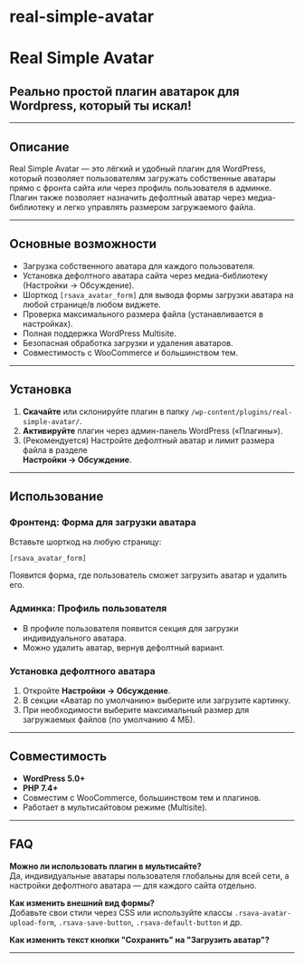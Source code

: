 # real-simple-avatar

# Real Simple Avatar
## Реально простой плагин аватарок для Wordpress, который ты искал!

---

## Описание

Real Simple Avatar — это лёгкий и удобный плагин для WordPress, который позволяет пользователям загружать собственные аватары прямо с фронта сайта или через профиль пользователя в админке.  
Плагин также позволяет назначить дефолтный аватар через медиа-библиотеку и легко управлять размером загружаемого файла.

---

## Основные возможности

- Загрузка собственного аватара для каждого пользователя.
- Установка дефолтного аватара сайта через медиа-библиотеку (Настройки → Обсуждение).
- Шорткод `[rsava_avatar_form]` для вывода формы загрузки аватара на любой странице/в любом виджете.
- Проверка максимального размера файла (устанавливается в настройках).
- Полная поддержка WordPress Multisite.
- Безопасная обработка загрузки и удаления аватаров.
- Совместимость с WooCommerce и большинством тем.

---

## Установка

1. **Скачайте** или склонируйте плагин в папку `/wp-content/plugins/real-simple-avatar/`.
2. **Активируйте** плагин через админ-панель WordPress («Плагины»).
3. (Рекомендуется) Настройте дефолтный аватар и лимит размера файла в разделе  
   **Настройки → Обсуждение**.

---

## Использование

### Фронтенд: Форма для загрузки аватара

Вставьте шорткод на любую страницу:

```
[rsava_avatar_form]
```

Появится форма, где пользователь сможет загрузить аватар и удалить его.

### Админка: Профиль пользователя

- В профиле пользователя появится секция для загрузки индивидуального аватара.
- Можно удалить аватар, вернув дефолтный вариант.

### Установка дефолтного аватара

1. Откройте **Настройки → Обсуждение**.
2. В секции «Аватар по умолчанию» выберите или загрузите картинку.
3. При необходимости выберите максимальный размер для загружаемых файлов (по умолчанию 4 МБ).

---

## Совместимость

- **WordPress 5.0+**
- **PHP 7.4+**
- Совместим с WooCommerce, большинством тем и плагинов.
- Работает в мультисайтовом режиме (Multisite).

---

## FAQ

**Можно ли использовать плагин в мультисайте?**  
Да, индивидуальные аватары пользователя глобальны для всей сети, а настройки дефолтного аватара — для каждого сайта отдельно.

**Как изменить внешний вид формы?**  
Добавьте свои стили через CSS или используйте классы `.rsava-avatar-upload-form`, `.rsava-save-button`, `.rsava-default-button` и др.

**Как изменить текст кнопки "Сохранить" на "Загрузить аватар"?**  

---
